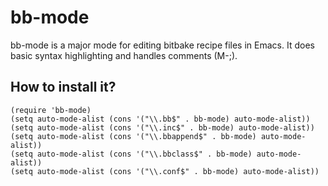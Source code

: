 bb-mode
=======

bb-mode is a major mode for editing bitbake recipe files in Emacs. It
does basic syntax highlighting and handles comments (M-;).

How to install it?
------------------

    (require 'bb-mode)
    (setq auto-mode-alist (cons '("\\.bb$" . bb-mode) auto-mode-alist))
    (setq auto-mode-alist (cons '("\\.inc$" . bb-mode) auto-mode-alist))
    (setq auto-mode-alist (cons '("\\.bbappend$" . bb-mode) auto-mode-alist))
    (setq auto-mode-alist (cons '("\\.bbclass$" . bb-mode) auto-mode-alist))
    (setq auto-mode-alist (cons '("\\.conf$" . bb-mode) auto-mode-alist))
